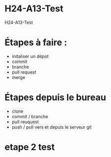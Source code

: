 # H24-A13-Test
H24-A13-Test

# Étapes à faire : 
- initaliser un dépot
- commit
- branche
- pull request
- merge

# Étapes depuis le bureau 
- clone 
- commit / branche
- pull reuquest
- push / pull  vers et depuis le serveur git 

# etape 2 test


